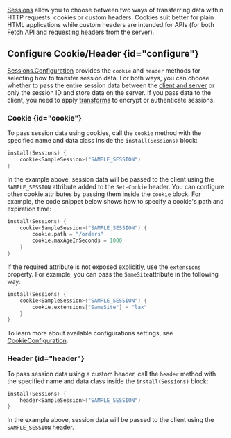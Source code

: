 [//]: # (title: Cookie/Header)

[Sessions](sessions.md) allow you to choose between two ways of transferring data within HTTP requests: cookies or custom headers. Cookies suit better for plain HTML applications while custom headers are intended for APIs (for both Fetch API and requesting headers from the server).


## Configure Cookie/Header {id="configure"}
[Sessions.Configuration](https://api.ktor.io/%ktor_version%/io.ktor.sessions/-sessions/-configuration/index.html) provides the `cookie` and `header` methods for selecting how to transfer session data. For both ways, you can choose whether to pass the entire session data between the [client and server](client_server.md) or only the session ID and store data on the server. If you pass data to the client, you need to apply [transforms](transformers.md) to encrypt or authenticate sessions.


### Cookie {id="cookie"}
To pass session data using cookies, call the `cookie` method with the specified name and data class inside the `install(Sessions)` block:
```kotlin
install(Sessions) {
    cookie<SampleSession>("SAMPLE_SESSION")
}
```
In the example above, session data will be passed to the client using the `SAMPLE_SESSION` attribute added to the `Set-Cookie` header. You can configure other cookie attributes by passing them inside the `cookie` block. For example, the code snippet below shows how to specify a cookie's path and expiration time:
```kotlin
install(Sessions) {
    cookie<SampleSession>("SAMPLE_SESSION") {
        cookie.path = "/orders"
        cookie.maxAgeInSeconds = 1000
    }
}
```
If the required attribute is not exposed explicitly, use the `extensions` property. For example, you can pass the `SameSite`attribute in the following way:
```kotlin
install(Sessions) {
    cookie<SampleSession>("SAMPLE_SESSION") {
        cookie.extensions["SameSite"] = "lax"
    }
}
```
To learn more about available configurations settings, see [CookieConfiguration](https://api.ktor.io/%ktor_version%/io.ktor.sessions/-cookie-configuration/index.html).


### Header {id="header"}
To pass session data using a custom header, call the `header` method with the specified name and data class inside the `install(Sessions)` block:
```kotlin
install(Sessions) {
    header<SampleSession>("SAMPLE_SESSION")
}
```
In the example above, session data will be passed to the client using the `SAMPLE_SESSION` header. 